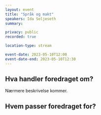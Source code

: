 ```yaml
---
layout: event
title: "Språk og makt"
speakers: Ida Seljeseth
summary: 

privacy: public
recorded: true

location-type: stream

event-date: 2023-05-10T12:00
event-date-end: 2023-05-10T12:30
---
```

## Hva handler foredraget om?
Nærmere beskrivelse kommer. 

## Hvem passer foredraget for?
